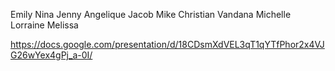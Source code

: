 Emily
Nina 
Jenny
Angelique
Jacob
Mike
Christian
Vandana
Michelle
Lorraine
Melissa

https://docs.google.com/presentation/d/18CDsmXdVEL3qT1qYTfPhor2x4VJG26wYex4gPj_a-0I/
